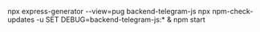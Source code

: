 npx express-generator --view=pug backend-telegram-js
npx npm-check-updates -u
SET DEBUG=backend-telegram-js:\* & npm start